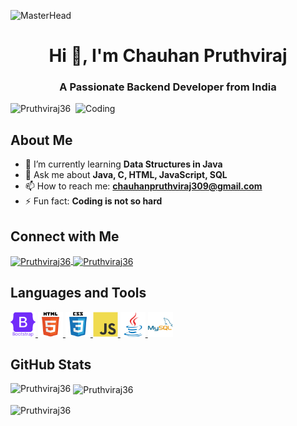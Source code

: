![MasterHead](https://img.freepik.com/free-vector/programmer-typographic-header-idea-coding-testing-writing-program-using-internet-different-software-website-development-optimization-isolated-vector-illustration_613284-2751.jpg)

<h1 align="center">Hi 👋, I'm Chauhan Pruthviraj</h1>
<h3 align="center">A Passionate Backend Developer from India</h3>

<img align="right" alt="Coding" width="400" src="https://cdn.dribbble.com/users/1162077/screenshots/3848914/programmer.gif">

<p align="left"> <img src="https://komarev.com/ghpvc/?username=Pruthviraj36&label=Profile%20views&color=0e75b6&style=flat" alt="Pruthviraj36" /> </p>

## About Me
- 🌱 I’m currently learning **Data Structures in Java**
- 💬 Ask me about **Java, C, HTML, JavaScript, SQL**
- 📫 How to reach me: **chauhanpruthviraj309@gmail.com**
- ⚡ Fun fact: **Coding is not so hard**

## Connect with Me
<p align="left">
  <a href="https://linkedin.com/in/pruthviraj36" target="blank">
    <img align="center" src="https://cdn.jsdelivr.net/npm/simple-icons@3.0.1/icons/linkedin.svg" alt="Pruthviraj36" height="30" width="40" />
  </a>
  <a href="https://github.com/Pruthviraj36" target="blank">
    <img align="center" src="https://cdn.jsdelivr.net/npm/simple-icons@3.0.1/icons/github.svg" alt="Pruthviraj36" height="30" width="40" />
  </a>
</p>

## Languages and Tools
<p align="left">
  <a href="https://getbootstrap.com" target="_blank" rel="noreferrer">
    <img src="https://raw.githubusercontent.com/devicons/devicon/master/icons/bootstrap/bootstrap-plain-wordmark.svg" alt="Bootstrap" width="40" height="40"/>
  </a>
  <a href="https://www.w3.org/html/" target="_blank" rel="noreferrer">
    <img src="https://raw.githubusercontent.com/devicons/devicon/master/icons/html5/html5-original-wordmark.svg" alt="HTML5" width="40" height="40"/>
  </a>
  <a href="https://www.w3schools.com/css/" target="_blank" rel="noreferrer">
    <img src="https://raw.githubusercontent.com/devicons/devicon/master/icons/css3/css3-original-wordmark.svg" alt="CSS3" width="40" height="40"/>
  </a>
  <a href="https://developer.mozilla.org/en-US/docs/Web/JavaScript" target="_blank" rel="noreferrer">
    <img src="https://raw.githubusercontent.com/devicons/devicon/master/icons/javascript/javascript-original.svg" alt="JavaScript" width="40" height="40"/>
  </a>
  <a href="https://www.java.com" target="_blank" rel="noreferrer">
    <img src="https://raw.githubusercontent.com/devicons/devicon/master/icons/java/java-original.svg" alt="Java" width="40" height="40"/>
  </a>
  <a href="https://www.mysql.com/" target="_blank" rel="noreferrer">
    <img src="https://raw.githubusercontent.com/devicons/devicon/master/icons/mysql/mysql-original-wordmark.svg" alt="MySQL" width="40" height="40"/>
  </a>
</p>

## GitHub Stats
<p><img align="left" src="https://github-readme-stats.vercel.app/api/top-langs?username=Pruthviraj36&show_icons=true&locale=en&layout=compact" alt="Pruthviraj36" /></p>

<p>&nbsp;<img align="center" src="https://github-readme-stats.vercel.app/api?username=Pruthviraj36&show_icons=true&locale=en" alt="Pruthviraj36" /></p>

<p><img align="center" src="https://github-readme-streak-stats.herokuapp.com/?user=Pruthviraj36&" alt="Pruthviraj36" /></p>
